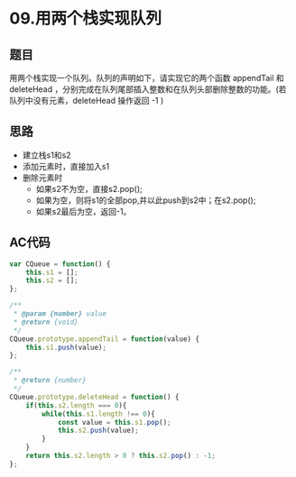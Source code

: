 # 09.用两个栈实现队列

## 题目

用两个栈实现一个队列。队列的声明如下，请实现它的两个函数 appendTail 和 deleteHead ，分别完成在队列尾部插入整数和在队列头部删除整数的功能。(若队列中没有元素，deleteHead 操作返回 -1 )

## 思路

- 建立栈s1和s2
- 添加元素时，直接加入s1
- 删除元素时
	- 如果s2不为空，直接s2.pop();
	- 如果为空，则将s1的全部pop,并以此push到s2中；在s2.pop();
	- 如果s2最后为空，返回-1。

## AC代码

```js
var CQueue = function() {
    this.s1 = [];
    this.s2 = [];
};

/** 
 * @param {number} value
 * @return {void}
 */
CQueue.prototype.appendTail = function(value) {
    this.s1.push(value);
};

/**
 * @return {number}
 */
CQueue.prototype.deleteHead = function() {
    if(this.s2.length === 0){
        while(this.s1.length !== 0){
            const value = this.s1.pop();
            this.s2.push(value);
        }
    }
    return this.s2.length > 0 ? this.s2.pop() : -1;
};
```